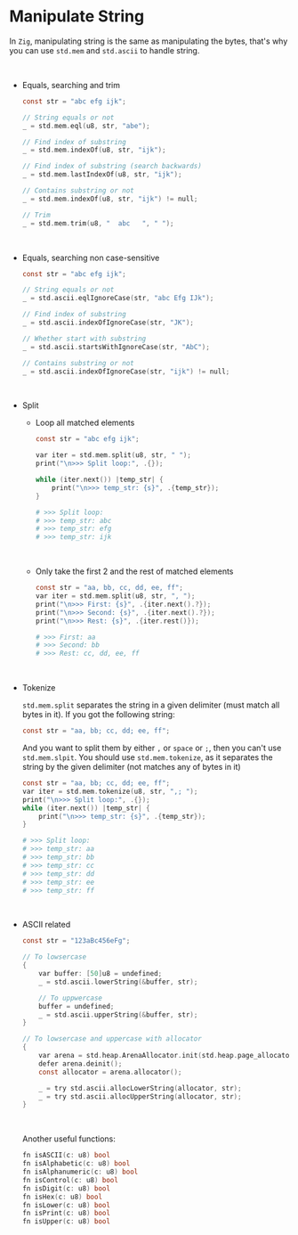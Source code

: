 # Manipulate String

In `Zig`, manipulating string is the same as manipulating the bytes, that's why
you can use `std.mem` and `std.ascii` to handle string.

</br>

- Equals, searching and trim

    ```c
    const str = "abc efg ijk";

    // String equals or not
    _ = std.mem.eql(u8, str, "abe");

    // Find index of substring
    _ = std.mem.indexOf(u8, str, "ijk");

    // Find index of substring (search backwards)
    _ = std.mem.lastIndexOf(u8, str, "ijk");

    // Contains substring or not
    _ = std.mem.indexOf(u8, str, "ijk") != null;

    // Trim
    _ = std.mem.trim(u8, "  abc   ", " ");
    ```

    </br>

- Equals, searching non case-sensitive

    ```c
    const str = "abc efg ijk";

    // String equals or not
    _ = std.ascii.eqlIgnoreCase(str, "abc Efg IJk");

    // Find index of substring
    _ = std.ascii.indexOfIgnoreCase(str, "JK");

    // Whether start with substring
    _ = std.ascii.startsWithIgnoreCase(str, "AbC");

    // Contains substring or not
    _ = std.ascii.indexOfIgnoreCase(str, "ijk") != null;
    ```

    </br>


- Split

    - Loop all matched elements

        ```c
        const str = "abc efg ijk";

        var iter = std.mem.split(u8, str, " ");
        print("\n>>> Split loop:", .{});

        while (iter.next()) |temp_str| {
            print("\n>>> temp_str: {s}", .{temp_str});
        }
        ```

        ```bash
        # >>> Split loop:
        # >>> temp_str: abc
        # >>> temp_str: efg
        # >>> temp_str: ijk
        ```

        </br>

    - Only take the first 2 and the rest of matched elements

        ```c
        const str = "aa, bb, cc, dd, ee, ff";
        var iter = std.mem.split(u8, str, ", ");
        print("\n>>> First: {s}", .{iter.next().?});
        print("\n>>> Second: {s}", .{iter.next().?});
        print("\n>>> Rest: {s}", .{iter.rest()});
        ```

        ```bash
        # >>> First: aa
        # >>> Second: bb
        # >>> Rest: cc, dd, ee, ff
        ```

        </br>


- Tokenize

    `std.mem.split` separates the string in a given delimiter (must match all
    bytes in it). If you got the following string:

    ```c
    const str = "aa, bb; cc, dd; ee, ff";
    ```

    And you want to split them by either `,` or `space` or `;`, then you can't use
    `std.mem.slpit`. You should use `std.mem.tokenize`, as it separates the string
    by the given delimiter (not matches any of bytes in it)

    ```c
    const str = "aa, bb; cc, dd; ee, ff";
    var iter = std.mem.tokenize(u8, str, ",; ");
    print("\n>>> Split loop:", .{});
    while (iter.next()) |temp_str| {
        print("\n>>> temp_str: {s}", .{temp_str});
    }
    ```

    ```bash
    # >>> Split loop:
    # >>> temp_str: aa
    # >>> temp_str: bb
    # >>> temp_str: cc
    # >>> temp_str: dd
    # >>> temp_str: ee
    # >>> temp_str: ff
    ```

    </br>



- ASCII related

    ```c
    const str = "123aBc456eFg";

    // To lowsercase
    {
        var buffer: [50]u8 = undefined;
        _ = std.ascii.lowerString(&buffer, str);

        // To uppwercase
        buffer = undefined;
        _ = std.ascii.upperString(&buffer, str);
    }

    // To lowsercase and uppercase with allocator
    {
        var arena = std.heap.ArenaAllocator.init(std.heap.page_allocator);
        defer arena.deinit();
        const allocator = arena.allocator();

        _ = try std.ascii.allocLowerString(allocator, str);
        _ = try std.ascii.allocUpperString(allocator, str);
    }
    ```

    </br>

    Another useful functions:

    ```c
    fn isASCII(c: u8) bool
    fn isAlphabetic(c: u8) bool
    fn isAlphanumeric(c: u8) bool
    fn isControl(c: u8) bool
    fn isDigit(c: u8) bool
    fn isHex(c: u8) bool
    fn isLower(c: u8) bool
    fn isPrint(c: u8) bool
    fn isUpper(c: u8) bool
    ```

    </br>


